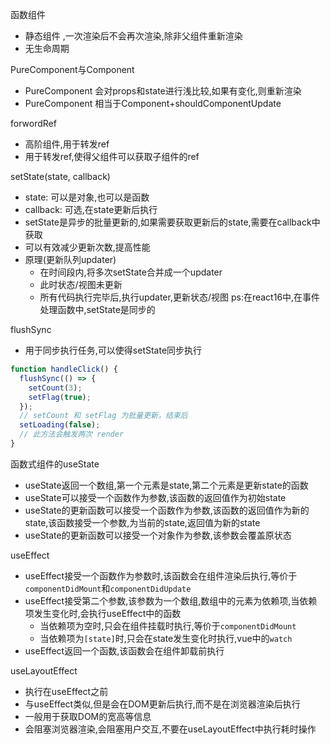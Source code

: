 函数组件
+ 静态组件 ,一次渲染后不会再次渲染,除非父组件重新渲染
+ 无生命周期

PureComponent与Component

+ PureComponent 会对props和state进行浅比较,如果有变化,则重新渲染
+ PureComponent 相当于Component+shouldComponentUpdate

forwordRef
+ 高阶组件,用于转发ref
+ 用于转发ref,使得父组件可以获取子组件的ref

setState(state, callback)
+ state: 可以是对象,也可以是函数
+ callback: 可选,在state更新后执行
+ setState是异步的批量更新的,如果需要获取更新后的state,需要在callback中获取
+ 可以有效减少更新次数,提高性能
+ 原理(更新队列updater)
  - 在时间段内,将多次setState合并成一个updater
  - 此时状态/视图未更新
  - 所有代码执行完毕后,执行updater,更新状态/视图
ps:在react16中,在事件处理函数中,setState是同步的

flushSync
+ 用于同步执行任务,可以使得setState同步执行
```js
function handleClick() {
  flushSync(() => {
    setCount(3);
    setFlag(true);
  });
  // setCount 和 setFlag 为批量更新，结束后
  setLoading(false);
  // 此方法会触发两次 render
}
```

函数式组件的useState
+ useState返回一个数组,第一个元素是state,第二个元素是更新state的函数
+ useState可以接受一个函数作为参数,该函数的返回值作为初始state
+ useState的更新函数可以接受一个函数作为参数,该函数的返回值作为新的state,该函数接受一个参数,为当前的state,返回值为新的state
+ useState的更新函数可以接受一个对象作为参数,该参数会覆盖原状态


useEffect
+ useEffect接受一个函数作为参数时,该函数会在组件渲染后执行,等价于`componentDidMount`和`componentDidUpdate`
+ useEffect接受第二个参数,该参数为一个数组,数组中的元素为依赖项,当依赖项发生变化时,会执行useEffect中的函数
  - 当依赖项为空时,只会在组件挂载时执行,等价于`componentDidMount`
  - 当依赖项为`[state]`时,只会在state发生变化时执行,vue中的`watch`
+ useEffect返回一个函数,该函数会在组件卸载前执行

useLayoutEffect
+ 执行在useEffect之前
+ 与useEffect类似,但是会在DOM更新后执行,而不是在浏览器渲染后执行
+ 一般用于获取DOM的宽高等信息
+ 会阻塞浏览器渲染,会阻塞用户交互,不要在useLayoutEffect中执行耗时操作